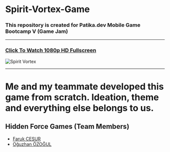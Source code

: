 # Spirit-Vortex-Game
### This repository is created for Patika.dev Mobile Game Bootcamp V (Game Jam)
---
### [Click To Watch 1080p HD Fullscreen](https://www.youtube.com/watch?v=Oqg6v9m09b0)

![Spirit Vortex](https://media.giphy.com/media/QeV1DwCIaCBJmSQbOS/giphy.gif)

---
# Me and my teammate developed this game from scratch. Ideation, theme and everything else belongs to us.
## Hidden Force Games (Team Members)
- [Faruk CESUR](https://github.com/faruk-cesur)
- [Oğuzhan ÖZOĞUL](https://github.com/oguzhan-ozogul)



